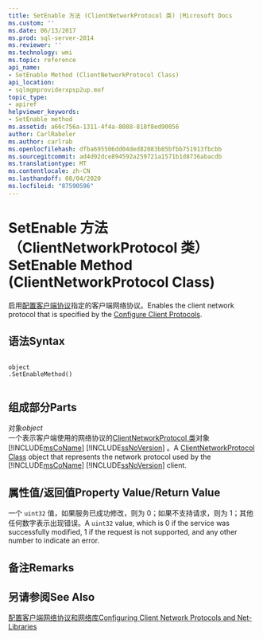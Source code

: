 ```yaml
---
title: SetEnable 方法 (ClientNetworkProtocol 类) |Microsoft Docs
ms.custom: ''
ms.date: 06/13/2017
ms.prod: sql-server-2014
ms.reviewer: ''
ms.technology: wmi
ms.topic: reference
api_name:
- SetEnable Method (ClientNetworkProtocol Class)
api_location:
- sqlmgmproviderxpsp2up.mof
topic_type:
- apiref
helpviewer_keywords:
- SetEnable method
ms.assetid: a66c756a-1311-4f4a-8088-818f8ed90056
author: CarlRabeler
ms.author: carlrab
ms.openlocfilehash: dfba695506dd04ded82083b85bfbb751913fbcbb
ms.sourcegitcommit: ad4d92dce894592a259721a1571b1d8736abacdb
ms.translationtype: MT
ms.contentlocale: zh-CN
ms.lasthandoff: 08/04/2020
ms.locfileid: "87590596"
---
```

# <a name="setenable-method-clientnetworkprotocol-class"></a><span data-ttu-id="89274-102">SetEnable 方法（ClientNetworkProtocol 类）</span><span class="sxs-lookup"><span data-stu-id="89274-102">SetEnable Method (ClientNetworkProtocol Class)</span></span>
  <span data-ttu-id="89274-103">启用[配置客户端协议](https://technet.microsoft.com/library/ms181035.aspx)指定的客户端网络协议。</span><span class="sxs-lookup"><span data-stu-id="89274-103">Enables the client network protocol that is specified by the [Configure Client Protocols](https://technet.microsoft.com/library/ms181035.aspx).</span></span>  
  
## <a name="syntax"></a><span data-ttu-id="89274-104">语法</span><span class="sxs-lookup"><span data-stu-id="89274-104">Syntax</span></span>  
  
```  
  
object  
.SetEnableMethod()  
  
```  
  
## <a name="parts"></a><span data-ttu-id="89274-105">组成部分</span><span class="sxs-lookup"><span data-stu-id="89274-105">Parts</span></span>  
 <span data-ttu-id="89274-106">对象</span><span class="sxs-lookup"><span data-stu-id="89274-106">*object*</span></span>  
 <span data-ttu-id="89274-107">一个表示客户端使用的网络协议的[ClientNetworkProtocol 类](clientnetworkprotocol-class.md)对象 [!INCLUDE[msCoName](../../../includes/msconame-md.md)] [!INCLUDE[ssNoVersion](../../../includes/ssnoversion-md.md)] 。</span><span class="sxs-lookup"><span data-stu-id="89274-107">A [ClientNetworkProtocol Class](clientnetworkprotocol-class.md) object that represents the network protocol used by the [!INCLUDE[msCoName](../../../includes/msconame-md.md)] [!INCLUDE[ssNoVersion](../../../includes/ssnoversion-md.md)] client.</span></span>  
  
## <a name="property-valuereturn-value"></a><span data-ttu-id="89274-108">属性值/返回值</span><span class="sxs-lookup"><span data-stu-id="89274-108">Property Value/Return Value</span></span>  
 <span data-ttu-id="89274-109">一个 `uint32` 值，如果服务已成功修改，则为 0；如果不支持请求，则为 1；其他任何数字表示出现错误。</span><span class="sxs-lookup"><span data-stu-id="89274-109">A `uint32` value, which is 0 if the service was successfully modified, 1 if the request is not supported, and any other number to indicate an error.</span></span>  
  
## <a name="remarks"></a><span data-ttu-id="89274-110">备注</span><span class="sxs-lookup"><span data-stu-id="89274-110">Remarks</span></span>  
  
## <a name="see-also"></a><span data-ttu-id="89274-111">另请参阅</span><span class="sxs-lookup"><span data-stu-id="89274-111">See Also</span></span>  
 [<span data-ttu-id="89274-112">配置客户端网络协议和网络库</span><span class="sxs-lookup"><span data-stu-id="89274-112">Configuring Client Network Protocols and Net-Libraries</span></span>](https://technet.microsoft.com/library/ms181035.aspx)  
  
  
